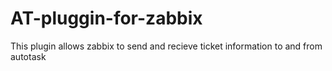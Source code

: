 # AT-pluggin-for-zabbix
This plugin allows zabbix to send and recieve ticket information to and from autotask
